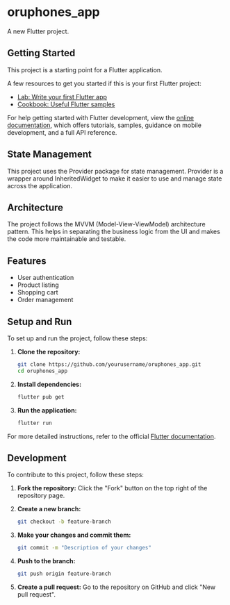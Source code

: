 # oruphones_app

A new Flutter project.

## Getting Started

This project is a starting point for a Flutter application.

A few resources to get you started if this is your first Flutter project:

- [Lab: Write your first Flutter app](https://docs.flutter.dev/get-started/codelab)
- [Cookbook: Useful Flutter samples](https://docs.flutter.dev/cookbook)

For help getting started with Flutter development, view the
[online documentation](https://docs.flutter.dev/), which offers tutorials,
samples, guidance on mobile development, and a full API reference.

## State Management

This project uses the Provider package for state management. Provider is a wrapper around InheritedWidget to make it easier to use and manage state across the application.

## Architecture

The project follows the MVVM (Model-View-ViewModel) architecture pattern. This helps in separating the business logic from the UI and makes the code more maintainable and testable.

## Features

- User authentication
- Product listing
- Shopping cart
- Order management

## Setup and Run

To set up and run the project, follow these steps:

1. **Clone the repository:**
   ```sh
   git clone https://github.com/yourusername/oruphones_app.git
   cd oruphones_app
   ```

2. **Install dependencies:**
   ```sh
   flutter pub get
   ```

3. **Run the application:**
   ```sh
   flutter run
   ```

For more detailed instructions, refer to the official [Flutter documentation](https://docs.flutter.dev/).

## Development

To contribute to this project, follow these steps:

1. **Fork the repository:**
   Click the "Fork" button on the top right of the repository page.

2. **Create a new branch:**
   ```sh
   git checkout -b feature-branch
   ```

3. **Make your changes and commit them:**
   ```sh
   git commit -m "Description of your changes"
   ```

4. **Push to the branch:**
   ```sh
   git push origin feature-branch
   ```

5. **Create a pull request:**
   Go to the repository on GitHub and click "New pull request".
